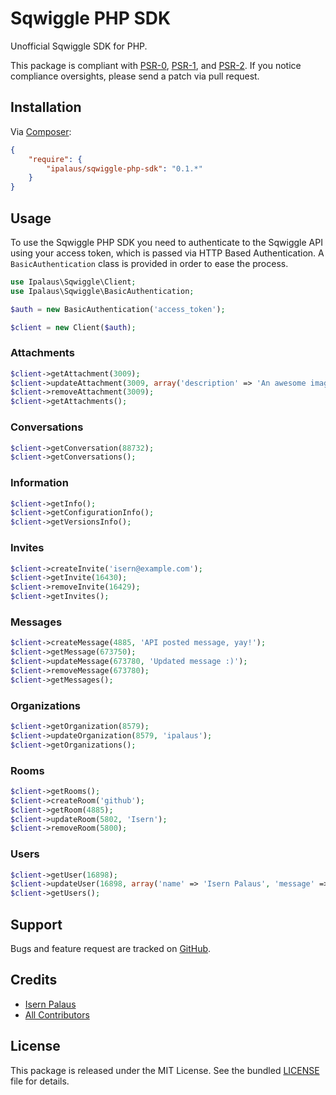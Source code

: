 Sqwiggle PHP SDK
================

Unofficial Sqwiggle SDK for PHP.

This package is compliant with [PSR-0][], [PSR-1][], and [PSR-2][]. If you
notice compliance oversights, please send a patch via pull request.

[PSR-0]: https://github.com/php-fig/fig-standards/blob/master/accepted/PSR-0.md
[PSR-1]: https://github.com/php-fig/fig-standards/blob/master/accepted/PSR-1-basic-coding-standard.md
[PSR-2]: https://github.com/php-fig/fig-standards/blob/master/accepted/PSR-2-coding-style-guide.md

## Installation

Via [Composer](http://getcomposer.org):

``` json
{
    "require": {
        "ipalaus/sqwiggle-php-sdk": "0.1.*"
    }
}
```

## Usage

To use the Sqwiggle PHP SDK you need to authenticate to the Sqwiggle API using your access
token, which is passed via HTTP Based Authentication. A `BasicAuthentication` class is provided in
order to ease the process.

```php
use Ipalaus\Sqwiggle\Client;
use Ipalaus\Sqwiggle\BasicAuthentication;

$auth = new BasicAuthentication('access_token');

$client = new Client($auth);
```

### Attachments

```php
$client->getAttachment(3009);
$client->updateAttachment(3009, array('description' => 'An awesome image.'));
$client->removeAttachment(3009);
$client->getAttachments();
```

### Conversations

```php
$client->getConversation(88732);
$client->getConversations();
```

### Information

```php
$client->getInfo();
$client->getConfigurationInfo();
$client->getVersionsInfo();
```

### Invites

```php
$client->createInvite('isern@example.com');
$client->getInvite(16430);
$client->removeInvite(16429);
$client->getInvites();
```

### Messages

```php
$client->createMessage(4885, 'API posted message, yay!');
$client->getMessage(673750);
$client->updateMessage(673780, 'Updated message :)');
$client->removeMessage(673780);
$client->getMessages();
```

### Organizations

```php
$client->getOrganization(8579);
$client->updateOrganization(8579, 'ipalaus');
$client->getOrganizations();
```

### Rooms

```php
$client->getRooms();
$client->createRoom('github');
$client->getRoom(4885);
$client->updateRoom(5802, 'Isern');
$client->removeRoom(5800);
```

### Users

```php
$client->getUser(16898);
$client->updateUser(16898, array('name' => 'Isern Palaus', 'message' => 'Hi, I am Isern.'));
$client->getUsers();
```

## Support

Bugs and feature request are tracked on [GitHub](https://github.com/ipalaus/sqwiggle-php-sdk/issues).

## Credits

- [Isern Palaus](https://github.com/ipalaus)
- [All Contributors](https://github.com/ipalaus/sqwiggle-php-sdk/contributors)

## License

This package is released under the MIT License. See the bundled
[LICENSE](https://github.com/ipalaus/sqwiggle-php-sdk/blob/master/LICENSE) file for details.
